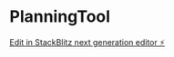 # PlanningTool

[Edit in StackBlitz next generation editor ⚡️](https://stackblitz.com/~/github.com/Tekkx8/PlanningTool)